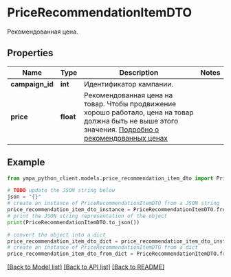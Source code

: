 # PriceRecommendationItemDTO

Рекомендованная цена.

## Properties

Name | Type | Description | Notes
------------ | ------------- | ------------- | -------------
**campaign_id** | **int** | Идентификатор кампании. | 
**price** | **float** | Рекомендованная цена на товар. Чтобы продвижение хорошо работало, цена на товар должна быть не выше этого значения. [Подробно о рекомендованных ценах](https://yandex.ru/support/marketplace/marketing/campaigns.html#prices)  | 

## Example

```python
from ympa_python_client.models.price_recommendation_item_dto import PriceRecommendationItemDTO

# TODO update the JSON string below
json = "{}"
# create an instance of PriceRecommendationItemDTO from a JSON string
price_recommendation_item_dto_instance = PriceRecommendationItemDTO.from_json(json)
# print the JSON string representation of the object
print(PriceRecommendationItemDTO.to_json())

# convert the object into a dict
price_recommendation_item_dto_dict = price_recommendation_item_dto_instance.to_dict()
# create an instance of PriceRecommendationItemDTO from a dict
price_recommendation_item_dto_from_dict = PriceRecommendationItemDTO.from_dict(price_recommendation_item_dto_dict)
```
[[Back to Model list]](../README.md#documentation-for-models) [[Back to API list]](../README.md#documentation-for-api-endpoints) [[Back to README]](../README.md)


